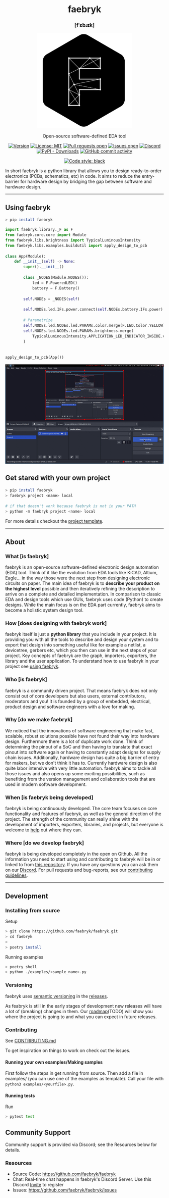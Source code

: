 <div align="center">

# faebryk

### \[fˈɛbɹɪk\]

<a href="https://github.com/faebryk/faebryk">
<img height=300 width=300 src="./faebryk_logo.png"/>
</a>
<br/>

Open-source software-defined EDA tool

[![Version](https://img.shields.io/github/v/tag/faebryk/faebryk)](https://github.com/faebryk/faebryk/releases/latest) [![License: MIT](https://img.shields.io/badge/License-MIT-yellow.svg)](https://github.com/faebryk/faebryk/blob/main/LICENSE) [![Pull requests open](https://img.shields.io/github/issues-pr/faebryk/faebryk)](https://github.com/faebryk/faebryk/pulls) [![Issues open](https://img.shields.io/github/issues/faebryk/faebryk)](https://github.com/faebryk/faebryk/issues)
[![Discord](https://img.shields.io/discord/907675333350809600?label=Discord)](https://discord.com/channels/907675333350809600) [![PyPI - Downloads](https://img.shields.io/pypi/dm/faebryk?label=PyPi%20Downloads)](https://pypi.org/project/faebryk/) [![GitHub commit activity](https://img.shields.io/github/commit-activity/m/faebryk/faebryk)](https://github.com/faebryk/faebryk/commits/main)

[![Code style: black](https://img.shields.io/badge/code%20style-black-000000.svg)](https://github.com/psf/black)

</div>

In short faebryk is a python library that allows you to design ready-to-order electronics (PCBs, schematics, etc) in code. It aims to reduce the entry-barrier for hardware design by bridging the gap between software and hardware design.

---


## Using faebryk

```bash
> pip install faebryk
```


```python
import faebryk.library._F as F
from faebryk.core.core import Module
from faebryk.libs.brightness import TypicalLuminousIntensity
from faebryk.libs.examples.buildutil import apply_design_to_pcb

class App(Module):
    def __init__(self) -> None:
        super().__init__()

        class _NODES(Module.NODES()):
            led = F.PoweredLED()
            battery = F.Battery()

        self.NODEs = _NODES(self)

        self.NODEs.led.IFs.power.connect(self.NODEs.battery.IFs.power)

        # Parametrize
        self.NODEs.led.NODEs.led.PARAMs.color.merge(F.LED.Color.YELLOW)
        self.NODEs.led.NODEs.led.PARAMs.brightness.merge(
            TypicalLuminousIntensity.APPLICATION_LED_INDICATOR_INSIDE.value.value
        )


apply_design_to_pcb(App())
```

<div align="center">

![](docs/img/demo.gif)

</div>

## Get stared with your own project
```bash
> pip install faebryk
> faebryk project <name> local

# if that doesn't work because faebryk is not in your PATH
> python -m faebryk project <name> local
```

For more details checkout the [project template](https://github.com/faebryk/project-template).

---

## About

### What \[is faebryk\]

faebryk is an open-source software-defined electronic design automation (EDA) tool.
Think of it like the evolution from EDA tools like KiCAD, Altium, Eagle...
in the way those were the next step from designing electronic circuits on paper.
The main idea of faebryk is to **describe your product on the highest level** possible and then iteratively refining the description to arrive on a complete and detailed implementation.
In comparison to classic EDA and design tools which use GUIs, faebryk uses code (Python) to create designs.
While the main focus is on the EDA part currently, faebryk aims to become a holistic system design tool.

### How \[does designing with faebryk work\]

faebryk itself is just a **python library** that you include in your project. It is providing you with all the tools to describe and design your system and to export that design into something useful like for example a netlist, a devicetree, gerbers etc, which you then can use in the next steps of your project. Key concepts of faebryk are the graph, importers, exporters, the library and the user application.
To understand how to use faebryk in your project see [using faebryk](#using-faebryk).

### Who \[is faebryk\]

faebryk is a community driven project. That means faebryk does not only consist out of core developers but also users, external contributors, moderators and you! It is founded by a group of embedded, electrical, product design and software engineers with a love for making.

### Why \[do we make faebryk\]

We noticed that the innovations of software engineering that make fast, scalable, robust solutions possible have not found their way into hardware design. Furthermore there is a lot of duplicate work done. Think of determining the pinout of a SoC and then having to translate that exact pinout into software again or having to constantly adapt designs for supply chain issues.
Additionally, hardware design has quite a big barrier of entry for makers, but we don't think it has to.
Currently hardware design is also quite labor intensive with very little automation.
faebryk aims to tackle all those issues and also opens up some exciting possibilities, such as benefiting from the version management and collaboration tools that are used in modern software development.

### When \[is faebryk being developed\]

faebryk is being continuously developed.
The core team focuses on core functionality and features of faebryk, as well as the general direction of the project.
The strength of the community can really shine with the development of importers, exporters, libraries, and projects, but everyone is welcome to [help](#community-support) out where they can.

### Where \[do we develop faebryk\]

faebryk is being developed completely in the open on Github.
All the information you need to start using and contributing to faebryk will be in or linked to from [this repository](https://github.com/faebryk/faebryk).
If you have any questions you can ask them on our [Discord](https://discord.gg/95jYuPmnUW).
For pull requests and bug-reports, see our [contributing guidelines](docs/CONTRIBUTING.md).

---

## Development

### Installing from source
Setup

```bash
> git clone https://github.com/faebryk/faebryk.git
> cd faebryk
>
> poetry install
```

Running examples

```bash
> poetry shell
> python ./examples/<sample_name>.py
```

### Versioning

faebryk uses [semantic versioning](https://semver.org/) in the [releases](https://github.com/faebryk/faebryk/releases).

As feabryk is still in the early stages of development new releases will have a lot of (breaking) changes in them.
Our [roadmap](#versioning)(TODO) will show you where the project is going to and what you can expect in future releases.

### Contributing

See [CONTRIBUTING.md](docs/CONTRIBUTING.md)

To get inspiration on things to work on check out the issues.

#### Running your own examples/Making samples

First follow the steps in get running from source.
Then add a file in examples/ (you can use one of the examples as template).
Call your file with `python3 examples/<yourfile>.py`.

#### Running tests

Run

```bash
> pytest test
```

## Community Support

Community support is provided via Discord; see the Resources below for details.

### Resources

- Source Code: <https://github.com/faebryk/faebryk>
- Chat: Real-time chat happens in faebryk's Discord Server. Use this Discord [Invite](https://discord.gg/95jYuPmnUW) to register
- Issues: <https://github.com/faebryk/faebryk/issues>
